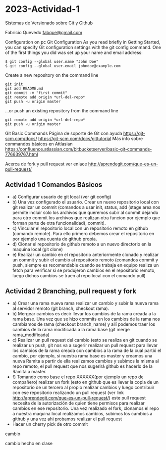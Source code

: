 # 2023-Actividad-1
Sistemas de Versionado sobre Git y Github

Fabricio Quevedo 
fabque@gmail.com


Configuration on pc Git Configuration As you read briefly in Getting Started, you can specify Git configuration settings with the git config command. One of the first things you did was set up your name and email address:

```
$ git config --global user.name "John Doe"
$ git config --global user.email johndoe@example.com
```
Create a new repository on the command line

```
git init
git add README.md
git commit -m "first commit"
git remote add origin *url-del-repo*
git push -u origin master
```
…or push an existing repository from the command line

```
git remote add origin *url-del-repo*
git push -u origin master
```
Git Basic Commands Página de soporte de Git con ayuda https://git-scm.com/docs/ https://git-scm.com/docs/gittutorial Más info sobre commandos básicos en Attlasian https://confluence.atlassian.com/bitbucketserver/basic-git-commands-776639767.html

Acerca de fork y pull request ver enlace http://aprendegit.com/que-es-un-pull-request/

## Actividad 1 Comandos Básicos 
- a) Configurar usuario de git local (ver git config)  
- b) Una vez configurado el usuario. Crear un nuevo repositorio local con git realizar un commit (comandos a usar init, status, add (stage area nos permite incluir solo los archivos que queremos subir al commit dejando para otro commit los archivos que realizan otra funcion por ejemplo que forman parte de otra funcionalidad), commit).  
- c) Vincular el repositorio local con un repositorio remoto en github (comando remote). Para ello primero debemos crear el repositorio en por ejemplo una cuenta de github propia.   
- d) Clonar el repositorio de github remoto a un nuevo directorio en la maquina local (git clone)  
- e) Realizar un cambio en el repositorio anteriormente clonado y realizar un commit y subir el cambio al repositorio remoto (comandos commit y push, siempre es recomendable cuando se trabaja en equipo realiza un fetch para verificar si se produjeron cambios en el repositorio remoto, luego dichos cambios se traen al repo local con el comando pull) 
## Actividad 2 Branching, pull request y fork 
- a) Crear una rama nueva rama realizar un cambio y subir la nueva rama al servidor remoto (git branch, checkout rama).  
- b) Mergear cambios es decir llevar los cambios de la rama creada a la rama base. Una vez que se hizo commits en los cambios de la rama nos cambiamos de rama (checkout branch_name) y allí podemos traer los cambios de la rama modificada a la rama base (git merge rama_modificada)   
- c) Realizar un pull request del cambio (esto se realiza en git cuando se realizar un push, git nos va a sugerir realizar un pull request para llevar los cambios de la rama creada con cambios a la rama de la cual partió el cambio, por ejemplo, si nuestra rama base es master y creamos una nueva Ramita a partir de ella realizamos cambios y subimos la misma al repo remoto, el pull request que nos sugerirá github es hacerlo de la Ramita a master.   
- f) Tomando como base el repo XXXXXX(por ejemplo un repo de compañero) realizar un fork (esto en github que es llevar la copia de un repositorio de un tercero al propio realizar cambios y luego contribuir con ese repositorio realizando un pull request (ver link http://aprendegit.com/que-es-un-pull-request/) este pull request necesita de la autorización de quien tiene permisos para realizar cambios en ese repositorio. Una vez realizado el fork, clonamos el repo a nuestra maquina local realizamos cambios, subimos los cambios a github y una vez ahi probamos realizar el pull request  
- Hacer un cherry pick de otro commit

cambio



cambio hecho en clase
